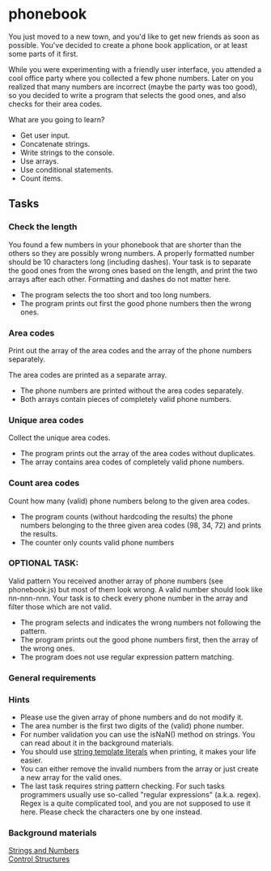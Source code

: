 # phonebook
You just moved to a new town, and you'd like to get new friends as soon as possible. You've decided to create a phone book application, or at least some parts of it first.

While you were experimenting with a friendly user interface, you attended a cool office party where you collected a few phone numbers. Later on you realized that many numbers are incorrect (maybe the party was too good), so you decided to write a program that selects the good ones, and also checks for their area codes.

What are you going to learn?
* Get user input.
* Concatenate strings.
* Write strings to the console.
* Use arrays.
* Use conditional statements.
* Count items.

## Tasks

### Check the length
You found a few numbers in your phonebook that are shorter than the others so they are possibly wrong numbers. A properly formatted number should be 10 characters long (including dashes). Your task is to separate the good ones from the wrong ones based on the length, and print the two arrays after each other. Formatting and dashes do not matter here.

* The program selects the too short and too long numbers.
* The program prints out first the good phone numbers then the wrong ones.

### Area codes
Print out the array of the area codes and the array of the phone numbers separately.

The area codes are printed as a separate array.

* The phone numbers are printed without the area codes separately.
* Both arrays contain pieces of completely valid phone numbers.

### Unique area codes
Collect the unique area codes.

* The program prints out the array of the area codes without duplicates.
* The array contains area codes of completely valid phone numbers.

### Count area codes
Count how many (valid) phone numbers belong to the given area codes.

* The program counts (without hardcoding the results) the phone numbers belonging to the three given area codes (98, 34, 72) and prints the results.
* The counter only counts valid phone numbers

### OPTIONAL TASK:
Valid pattern
You received another array of phone numbers (see phonebook.js) but most of them look wrong. A valid number should look like nn-nnn-nnn. Your task is to check every phone number in the array and filter those which are not valid.

* The program selects and indicates the wrong numbers not following the pattern.
* The program prints out the good phone numbers first, then the array of the wrong ones.
* The program does not use regular expression pattern matching.

### General requirements

### Hints
* Please use the given array of phone numbers and do not modify it.
* The area number is the first two digits of the (valid) phone number.
* For number validation you can use the isNaN() method on strings. You can read about it in the background materials.
* You should use [string template literals](https://developer.mozilla.org/en-US/docs/Web/JavaScript/Reference/Template_literals) when printing, it makes your life easier.
* You can either remove the invalid numbers from the array or just create a new array for the valid ones.
* The last task requires string pattern checking. For such tasks programmers usually use so-called "regular expressions" (a.k.a. regex). Regex is a quite complicated tool, and you are not supposed to use it here. Please check the characters one by one instead.

### Background materials
[Strings and Numbers](/JavascriptDataTypes.md)  
[Control Structures](/JavascriptControlFlow.md)  
